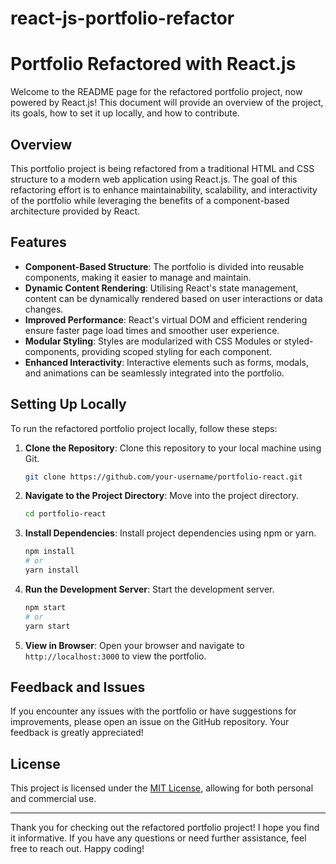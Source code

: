 # react-js-portfolio-refactor

# Portfolio Refactored with React.js

Welcome to the README page for the refactored portfolio project, now powered by React.js! This document will provide an overview of the project, its goals, how to set it up locally, and how to contribute.

## Overview

This portfolio project is being refactored from a traditional HTML and CSS structure to a modern web application using React.js. The goal of this refactoring effort is to enhance maintainability, scalability, and interactivity of the portfolio while leveraging the benefits of a component-based architecture provided by React.

## Features

- **Component-Based Structure**: The portfolio is divided into reusable components, making it easier to manage and maintain.
- **Dynamic Content Rendering**: Utilising React's state management, content can be dynamically rendered based on user interactions or data changes.
- **Improved Performance**: React's virtual DOM and efficient rendering ensure faster page load times and smoother user experience.
- **Modular Styling**: Styles are modularized with CSS Modules or styled-components, providing scoped styling for each component.
- **Enhanced Interactivity**: Interactive elements such as forms, modals, and animations can be seamlessly integrated into the portfolio.

## Setting Up Locally

To run the refactored portfolio project locally, follow these steps:

1. **Clone the Repository**: Clone this repository to your local machine using Git.

   ```bash
   git clone https://github.com/your-username/portfolio-react.git
   ```

2. **Navigate to the Project Directory**: Move into the project directory.

   ```bash
   cd portfolio-react
   ```

3. **Install Dependencies**: Install project dependencies using npm or yarn.

   ```bash
   npm install
   # or
   yarn install
   ```

4. **Run the Development Server**: Start the development server.

   ```bash
   npm start
   # or
   yarn start
   ```

5. **View in Browser**: Open your browser and navigate to `http://localhost:3000` to view the portfolio.

## Feedback and Issues

If you encounter any issues with the portfolio or have suggestions for improvements, please open an issue on the GitHub repository. Your feedback is greatly appreciated!

## License

This project is licensed under the [MIT License](LICENSE), allowing for both personal and commercial use.

---

Thank you for checking out the refactored portfolio project! I hope you find it informative. If you have any questions or need further assistance, feel free to reach out. Happy coding!

